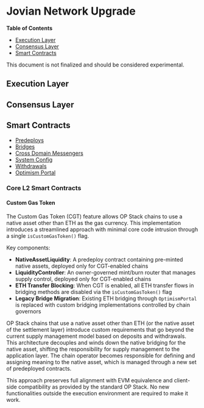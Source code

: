 # Jovian Network Upgrade

<!-- START doctoc generated TOC please keep comment here to allow auto update -->
<!-- DON'T EDIT THIS SECTION, INSTEAD RE-RUN doctoc TO UPDATE -->

**Table of Contents**

- [Execution Layer](#execution-layer)
- [Consensus Layer](#consensus-layer)
- [Smart Contracts](#smart-contracts)

<!-- END doctoc generated TOC please keep comment here to allow auto update -->

This document is not finalized and should be considered experimental.

## Execution Layer

## Consensus Layer

## Smart Contracts

- [Predeploys](./predeploys.md)
- [Bridges](./bridges.md)
- [Cross Domain Messengers](./messengers.md)
- [System Config](./system-config.md)
- [Withdrawals](./withdrawals.md)
- [Optimism Portal](./optimism-portal.md)

### Core L2 Smart Contracts

#### Custom Gas Token

The Custom Gas Token (CGT) feature allows OP Stack chains to use a native asset other than ETH as the gas currency. This implementation introduces a streamlined approach with minimal core code intrusion through a single `isCustomGasToken()` flag.

Key components:

- **NativeAssetLiquidity**: A predeploy contract containing pre-minted native assets, deployed only for CGT-enabled chains
- **LiquidityController**: An owner-governed mint/burn router that manages supply control, deployed only for CGT-enabled chains
- **ETH Transfer Blocking**: When CGT is enabled, all ETH transfer flows in bridging methods are disabled via the `isCustomGasToken()` flag
- **Legacy Bridge Migration**: Existing ETH bridging through `OptimismPortal` is replaced with custom bridging implementations controlled by chain governors

OP Stack chains that use a native asset other than ETH (or the native asset of the settlement layer) introduce custom requirements that go beyond the current supply management model based on deposits and withdrawals. This architecture decouples and winds down the native bridging for the native asset, shifting the responsibility for supply management to the application layer. The chain operator becomes responsible for defining and assigning meaning to the native asset, which is managed through a new set of predeployed contracts.

This approach preserves full alignment with EVM equivalence and client-side compatibility as provided by the standard OP Stack. No new functionalities outside the execution environment are required to make it work.
